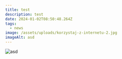 ```yaml
---
title: test
description: test
date: 2024-01-02T08:50:48.264Z
tags:
  - news
image: /assets/uploads/korzystaj-z-internetu-2.jpg
imageAlt: asd
---
```

![asd](/assets/uploads/korzystaj-z-internetu-2.jpg)
